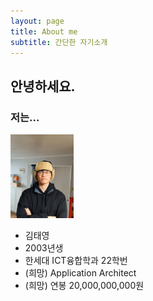 ```yaml
---
layout: page
title: About me
subtitle: 간단한 자기소개
---
```


## 안녕하세요. 
### 저는...

<img src="assets/img/1679113472158.jpg" width="20%" height="20%" title="me" alt="me"></img>    

- 김태영
- 2003년생
- 한세대 ICT융합학과 22학번
- (희망) Application Architect
- (희망) 연봉 20,000,000,000원

